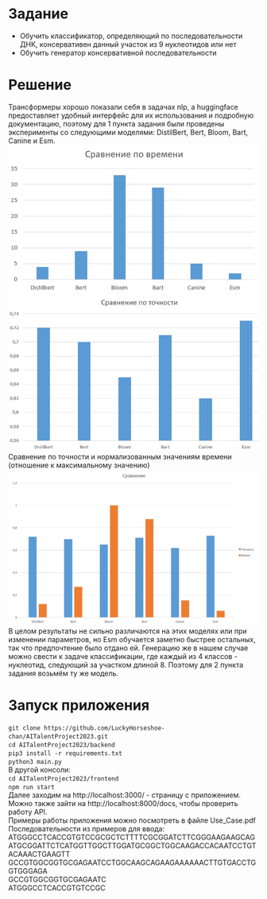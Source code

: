 # Задание
- Обучить классификатор, определяющий по последовательности ДНК, консервативен данный участок из 9 нуклеотидов или нет  
- Обучить генератор консервативной последовательности  
# Решение
Трансформеры хорошо показали себя в задачах nlp, а huggingface предоставляет удобный интерфейс для их использования и подробную документацию, поэтому для 1 пункта задания были проведены эксперименты со следующими моделями: DistilBert, Bert, Bloom, Bart, Canine и Esm.  
![alt text](https://github.com/LuckyHorseshoe-chan/AITalentProject2023/blob/main/imgs/time_comparison.jpg)  
![alt text](https://github.com/LuckyHorseshoe-chan/AITalentProject2023/blob/main/imgs/accuracy_comparison.jpg)  
Сравнение по точности и нормализованным значениям времени (отношение к максимальному значению)  
![alt text](https://github.com/LuckyHorseshoe-chan/AITalentProject2023/blob/main/imgs/comparison.jpg)  
В целом результаты не сильно различаются на этих моделях или при изменении параметров, но Esm обучается заметно быстрее остальных, так что предпочтение было отдано ей. Генерацию же в нашем случае можно свести к задаче классификации, где каждый из 4 классов - нуклеотид, следующий за участком длиной 8. Поэтому для 2 пункта задания возьмём ту же модель.  
# Запуск приложения  
`git clone https://github.com/LuckyHorseshoe-chan/AITalentProject2023.git`  
`cd AITalentProject2023/backend`   
`pip3 install -r requirements.txt`  
`python3 main.py`  
В другой консоли:  
`cd AITalentProject2023/frontend`  
`npm run start`  
Далее заходим на http://localhost:3000/ - страницу с приложением. Можно также зайти на http://localhost:8000/docs, чтобы проверить работу API.  
Примеры работы приложения можно посмотреть в файле Use_Case.pdf  
Последовательности из примеров для ввода:  
ATGGGCCTCACCGTGTCCGCGCTCTTTTCGCGGATCTTCGGGAAGAAGCAGATGCGGATTCTCATGGTTGGCTTGGATGCGGCTGGCAAGACCACAATCCTGTACAAACTGAAGTT  
GCCGTGGCGGTGCGAGAATCCTGGCAAGCAGAAGAAAAAACTTGTGACCTGGTGGGAGA  
GCCGTGGCGGTGCGAGAATC  
ATGGGCCTCACCGTGTCCGC  